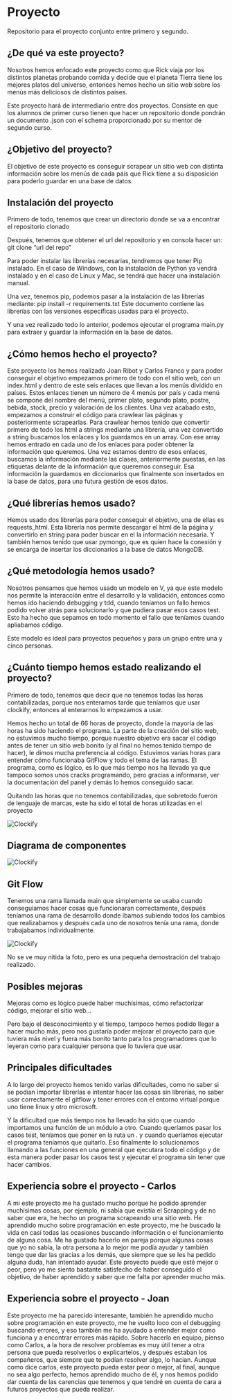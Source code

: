 # Proyecto
Repositorio para el proyecto conjunto entre primero y segundo.

## ¿De qué va este proyecto?

Nosotros hemos enfocado este proyecto como que Rick viaja por los distintos planetas probando comida y decide que el planeta Tierra tiene los mejores platos del universo, entonces hemos hecho un sitio web sobre los menús más deliciosos de distintos países.

Este proyecto hará de intermediario entre dos proyectos. Consiste en que los alumnos de primer curso tienen que hacer un repositorio donde pondrán un documento .json con el schema proporcionado por su mentor de segundo curso.

## ¿Objetivo del proyecto?

El objetivo de este proyecto es conseguir scrapear un sitio web con distinta información sobre los menús de cada país que Rick tiene a su disposición para poderlo guardar en una base de datos.

## Instalación del proyecto

Primero de todo, tenemos que crear un directorio donde se va a encontrar el repositorio clonado

Después, tenemos que obtener el url del repositorio y en consola hacer un:
git clone “url del repo”

Para poder instalar las librerías necesarias, tendremos que tener Pip instalado.
En el caso de Windows, con la instalación de Python ya vendrá instalado y en el caso de Linux y Mac, se tendrá que hacer una instalación manual.

Una vez, tenemos pip, podemos pasar a la instalación de las librerías mediante:
pip install -r requirements.txt
Este documento contiene las librerías con las versiones específicas usadas para el proyecto.

Y una vez realizado todo lo anterior, podemos ejecutar el programa main.py para extraer y guardar la información en la base de datos.

## ¿Cómo hemos hecho el proyecto?

Este proyecto los hemos realizado Joan Ribot y Carlos Franco y para poder conseguir el objetivo empezamos primero de todo con el sitio web, con un index.html y dentro de este seis enlaces que llevan a los menús dividido en países. Estos enlaces tienen un número de 4 menús por país y cada menú se compone del nombre del menú, primer plato, segundo plato, postre, bebida, stock, precio y valoración de los clientes.
Una vez acabado esto, empezamos a construir el código para crawlear las páginas y posteriormente scrapearlas.
Para crawlear hemos tenido que convertir primero de todo los html a strings mediante una librería, una vez convertido a string buscamos los enlaces y los guardamos en un array.
Con ese array hemos entrado en cada uno de los enlaces para poder obtener la información que queremos.
Una vez estamos dentro de esos enlaces, buscamos la información mediante las clases, anteriormente puestas, en las etiquetas delante de la información que queremos conseguir.
Esa información la guardamos en diccionarios que finalmente son insertados en la base de datos, para una futura gestión de esos datos.

## ¿Qué librerías hemos usado?

Hemos usado dos librerías para poder conseguir el objetivo, una de ellas es requests_html. Esta librería nos permite descargar el html de la página y convertirlo en string para poder buscar en el la información necesaria.
Y también hemos tenido que usar pymongo, que es quien hace la conexión y se encarga de  insertar los diccionarios a la base de datos MongoDB.

## ¿Qué metodología hemos usado?

Nosotros pensamos que hemos usado un modelo en V, ya que este modelo nos permite la interacción entre el desarrollo y la validación, entonces como hemos ido haciendo debugging y tdd, cuando teníamos un fallo hemos podido volver atrás para solucionarlo y que pudiera pasar esos casos test.
Esto ha hecho que sepamos en todo momento el fallo que teníamos cuando apliabamos código.

Este modelo es ideal para proyectos pequeños y para un grupo entre una y cinco personas.

## ¿Cuánto tiempo hemos estado realizando el proyecto?

Primero de todo, tenemos que decir que no tenemos todas las horas contabilizadas, porque nos enteramos tarde que teníamos que usar clockify, entonces al enterarnos lo empezamos a usar.

Hemos hecho un total de 66 horas de proyecto, donde la mayoría de las horas ha sido haciendo el programa.
La parte de la creación del sitio web, no estuvimos mucho tiempo, porque nuestro objetivo era sacar el código antes de tener un sitio web bonito (y al final no hemos tenido tiempo de hacer), le dimos mucha preferencia al código.
Estuvimos varias horas para entender cómo funcionaba GitFlow y todo el tema de las ramas.
El programa, como es lógico, es lo que más tiempo nos ha llevado ya que tampoco somos unos cracks programando, pero gracias a informarse, ver la documentación del panel y demás lo hemos conseguido sacar.

Quitando las horas que no tenemos contabilizadas, que sobretodo fueron de lenguaje de marcas, este ha sido el total de horas utilizadas en el proyecto

![Clockify](./images/horasclocki.jpg)

## Diagrama de componentes

![Clockify](./images/diagrama.jpg)

## Git Flow

Tenemos una rama llamada main que simplemente se usaba cuando conseguiamos hacer cosas que funcionaran correctamente, después teníamos una rama de desarrollo donde íbamos subiendo todos los cambios que realizabamos y después cada uno de nosotros tenía una rama, donde trabajabamos individualmente.

![Clockify](./images/ramas.jpg)

No se ve muy nítida la foto, pero es una pequeña demostración del trabajo realizado.

## Posibles mejoras

Mejoras como es lógico puede haber muchísimas, cómo refactorizar código, mejorar el sitio web…

Pero bajo el desconocimiento y el tiempo, tampoco hemos podido llegar a hacer mucho más, pero nos gustaría poder mejorar el proyecto para que tuviera más nivel y fuera más bonito tanto para los programadores que lo leyeran como para cualquier persona que lo tuviera que usar.

## Principales dificultades

A lo largo del proyecto hemos tenido varias dificultades, como no saber si se podían importar librerías e intentar hacer las cosas sin librerías, no saber usar correctamente el gitflow y tener errores con el entorno virtual porque uno tiene linux y otro microsoft.

Y la dificultad que más tiempo nos ha llevado ha sido que cuando importamos una función de un módulo a otro. Cuando queríamos pasar los casos test, teníamos que poner en la ruta un . y cuando queríamos ejecutar el programa teníamos que quitarlo.
Eso finalmente lo solucionamos llamando a las funciones en una general que ejecutara todo el código y de esta manera poder pasar los casos test y ejecutar el programa sin tener que hacer cambios.

## Experiencia sobre el proyecto - Carlos

A mi este proyecto me ha gustado mucho porque he podido aprender muchísimas cosas, por ejemplo, ni sabía que existía el Scrapping y de no saber que era, he hecho un programa scrapeando una sitio web. 
He aprendido mucho sobre programación en este proyecto, me he buscado la vida en casi todas las ocasiones buscando información o el funcionamiento de alguna cosa. Me ha gustado hacerlo en pareja porque algunas cosas que yo no sabía, la otra persona a lo mejor me podía ayudar y también tengo que dar las gracias a los demás, que siempre que se les ha pedido alguna duda, han intentado ayudar.
Este proyecto puede que esté mejor o peor, pero yo me siento bastante satisfecho de haber conseguido el objetivo, de haber aprendido y saber que me falta por aprender mucho más.

## Experiencia sobre el proyecto - Joan

Este proyecto me ha parecido interesante, también he aprendido mucho sobre programación en este proyecto, me he vuelto loco con el debugging buscando errores, y eso también me ha ayudado a entender mejor como funciona y a encontrar errores más rápido.
Sobre hacerlo en equipo, pienso como Carlos, a la hora de resolver problemas es muy útil tener a otra persona que pueda resolverlos o explicartelos, y después estaban los compañeros, que siempre que te podían resolver algo, lo hacían.
Aunque como dice carlos, este proyecto pueda estar peor o mejor, al final, aunque no sea algo perfecto, hemos aprendido mucho de él, y nos hemos podido dar cuenta de las carencias que tenemos y que tendré en cuenta de cara a futuros proyectos que pueda realizar.


